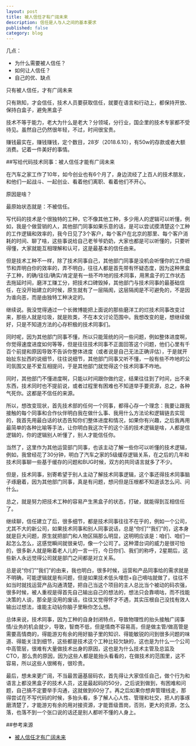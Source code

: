 ```yaml
---
layout: post
title: 被人信任才有广阔未来
description: 信任是人与人之间的基本要求
published: false
category: blog
---
```




几点：

* 为什么需要被人信任？
* 如何让人信任？
* 自己的优、缺点

只有被人信任，才有广阔未来

只有熟知，才会信任，技术人员要获取信任，就要在语言和行动上，都保持开放、保持白盒子，避免黑盒子

技术不等于能力，老大为什么是老大？分领域，分行业，国企里的技术专家都不受待见。虽然自己仍然很年轻，不过，时间很宝贵。

赚钱最实在，赚钱赚钱，定个数目，28岁（2018.6.10），有50w的存款或者大额消费。记着一件美好的事情。







##写给代码技术同事：被人信任才能有广阔未来

在汽车之家工作了10年，如今创业也有6个月了，身边流经了上百人的技术朋友，和他们一起战斗、一起创业、看着他们离职、看着他们不开心。

原因是啥？

最原始状态就是：不被信任。

写代码的技术是个很独特的工种，它不像其他工种，多少用人的逻辑可以听懂，例如，我是个做营销的人，其他部门同事如果乐意的话，是可以尝试摸清楚这个工种的工作逻辑和效率的，我今日见了3个客户，每个客户在北京的那里、每个客户消耗的时间、聊了啥，这些事说给自己老爷爷奶奶，大家也都是可以听懂的，只要听得懂，大家就能互相理解和认可，这是最基本的信任由来。

但是技术工种不一样，除了技术同事自己，其他部门同事是没机会听懂你的工作细节和弄明白你的效率的，弄不明白，往往人都是首先带有怀疑态度，因为这种黑盒子工种，的确/往往/确实/肯定是有一些不咋地的技术同事，用黑盒子的工作状态去拖延时间，磨洋工赚工分，把技术口碑毁掉，其他部门与技术同事的最基础信任，在没开始建立的时候，原生就有了一层隔阂，这层隔阂是不可避免的，不是因为谁向恶，而是由独特工种决定的。

继续说。我没觉得通过一个长微博能把上面说的那些磨洋工的烂技术同事改变过来，那些人就是垃圾，就是败类，不在本文讨论范围中。我想改变的是，想继续做好，只是不知道方法的心存积极的技术同事们。

同时呢，因为其他部门同事不懂，所以只能笼统的问一些问题，例如整体进度啊，你觉得速度进度如何等等，但是往往技术同事不正面回答这个问题，他们心里有千百个前提和原因导致不告诉你整体进度（或者说是自己无法正确评估），于是就开始扯东扯西的说细节，往往说细节，其他部门同事又听不懂，一般有些不咋地的公司氛围又是不爱互相提问，于是其他部门就觉得这个技术同事不咋地。

同时，其他部门不懂进度啊，只能以时间跟你做约定，结果往往到了时间，出不来东西，技术同时也不提前说，或者过程里有困难也不知道举手要资源，总之，各种气死你。这都是不信任的来源。

所以，想改变现状，首先技术部的任何一个同事，都得心存一个理念：我要让跟我接触的每个同事和合作伙伴明白我在做什么事、我用什么方法论和逻辑链去实现的，我首先用最白话的状态告知你们整体进度和情况，如果你有兴趣，之后我再用最简单的各种比喻等手法，让你明白我这次干的这个活的技术逻辑是啥，人都是信逻辑的，你的逻辑别人听懂了，别人才能信任你。

当然了，这里作为其他运营部门同事，也该主动了解一些你可以听懂的技术逻辑，例如，我曾经花了30分钟，明白了汽车之家的5级缓存逻辑关系，在之后的几年和技术同事聊一些基于缓存的问题和BUG时候，双方的共同语言就多了不少。

但是，技术同事，别寄希望于别人主动了解技术同事逻辑，这个事还得技术同事脑子琢磨着，因为其他部门同事，真是有问题，想问但是压根都不知道该怎么问、问什么。

总之，就是努力把技术工种的容易产生黑盒子的状态，打破，就能得到互相信任了。

继续聊，信任建立了后，很多细节，都是技术同事往往不在乎的，例如一个公司，尤其不大的新公司，如果技术同事和别人同事说话，总是“你们”“我们”的，这本身就是巨大问题，原生就把部门和人物区隔那么明显，这明明应该是：咱们、咱们一起怎么怎么，这感觉瞬间就很亲切，像一个公司了。这种潜台词的威力是很可怕的，很多新人就是瞅着老人儿的一言一行，今日你们、我们的称呼，2星期后，这些新人永远觉得公司就是部门之间都是对立关系。

总是说“你们”“我们”的由来，我也明白，很多时候，运营和产品同事给的需求就是不明确，可能逻辑就是有问题，但是如果技术低头埋怨+自己嘀咕就做了，往往不如当时就找运营产品沟通清楚，把自己当这个项目的主人总比当个被动的码农强，很多时候，被人重视是得首先自己输出自己的想法的，想法只会靠嘀咕，而不找能决策的人谈，那全是没用的废话，往往又觉得怀才不遇，其实压根自己没找有效人输出过想法，谁能主动钻你脑子里瞅你怎么想。

总体来说，技术同事，因为工种的自身封闭特点，导致物理性的抬头接触广阔事情/业务的机会就少，导致，智商不低，但是情商不容易高，但是做主管/做高管是需要高情商的，得能游刃有余的用好脑子里的知识、得能敏锐的问到很多问题的味道、得能关注到细节，这些都是技术这个工种比较欠缺的，这也是为什么一个公司中高管层，很难有大量做技术出身的原因，这也是为什么技术主管及总监及CTO，那么贵的原因，因为这些人都是能抬头看看的，在做技术的范围里，这不容易，所以这些人很稀有，很珍贵。

最后，想未来更广阔，不当最苦逼基层码农，首先得让大家信任自己，做个行为和语言上都没黑盒子的技术人员，这是最起码的50分，之后说到做到，有困难和问题，自己搞不定要举手沟通，这就做到60分了。再之后如果你想奔管理线走，那得尝试在不写代码的时候，多抬头看，多了解人心人性、管理和社交，把人的事琢磨清楚了，才能游刃有余的用对接资源，才能晋级晋岗，否则，更大的资源，怎么落，也落不到一个张口说的话还是别人都听不懂的人身上。




##参考来源

* [被人信任才有广阔未来][被人信任才有广阔未来]




















[NingG]:    http://ningg.github.com  "NingG"

[被人信任才有广阔未来]:				http://weibo.com/p/1001603849320674777125









